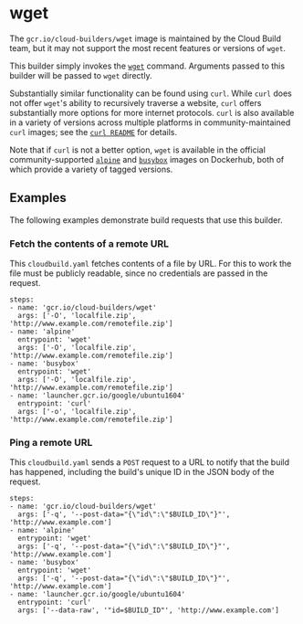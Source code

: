 # wget

The `gcr.io/cloud-builders/wget` image is maintained by the Cloud Build team,
but it may not support the most recent features or versions of `wget`.

This builder simply invokes the [`wget`](https://www.gnu.org/software/wget/)
command. Arguments passed to this builder will be passed to `wget` directly.

Substantially similar functionality can be found using `curl`. While `curl`
does not offer `wget`'s ability to recursively traverse a website, `curl`
offers substantially more options for more internet protocols. `curl` is also
available in a variety of versions across multiple platforms in
community-maintained `curl` images; see the [`curl
README`](https://github.com/GoogleCloudPlatform/cloud-builders/tree/master/curl)
for details.

Note that if `curl` is not a better option, `wget` is available in the official
community-supported [`alpine`](https://hub.docker.com/_/alpine) and
[`busybox`](https://hub.docker.com/_/busybox) images on Dockerhub, both of which
provide a variety of tagged versions.

## Examples

The following examples demonstrate build requests that use this builder.

### Fetch the contents of a remote URL

This `cloudbuild.yaml` fetches contents of a file by URL. For this to work the
file must be publicly readable, since no credentials are passed in the request.

```
steps:
- name: 'gcr.io/cloud-builders/wget'
  args: ['-O', 'localfile.zip', 'http://www.example.com/remotefile.zip']
- name: 'alpine'
  entrypoint: 'wget'
  args: ['-O', 'localfile.zip', 'http://www.example.com/remotefile.zip']
- name: 'busybox'
  entrypoint: 'wget'
  args: ['-O', 'localfile.zip', 'http://www.example.com/remotefile.zip']
- name: 'launcher.gcr.io/google/ubuntu1604'
  entrypoint: 'curl'
  args: ['-o', 'localfile.zip', 'http://www.example.com/remotefile.zip']
```

### Ping a remote URL

This `cloudbuild.yaml` sends a `POST` request to a URL to notify that the build
has happened, including the build's unique ID in the JSON body of the request.

```
steps:
- name: 'gcr.io/cloud-builders/wget'
  args: ['-q', '--post-data="{\"id\":\"$BUILD_ID\"}"', 'http://www.example.com']
- name: 'alpine'
  entrypoint: 'wget'
  args: ['-q', '--post-data="{\"id\":\"$BUILD_ID\"}"', 'http://www.example.com']
- name: 'busybox'
  entrypoint: 'wget'
  args: ['-q', '--post-data="{\"id\":\"$BUILD_ID\"}"', 'http://www.example.com']
- name: 'launcher.gcr.io/google/ubuntu1604'
  entrypoint: 'curl'
  args: ['--data-raw', '"id=$BUILD_ID"', 'http://www.example.com']
```
